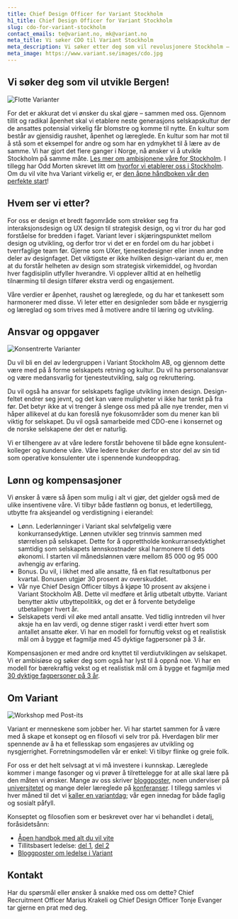 ```yaml
---
title: Chief Design Officer for Variant Stockholm
h1_title: Chief Design Officer for Variant Stockholm
slug: cdo-for-variant-stockholm
contact_emails: te@variant.no, mk@variant.no
meta_title: Vi søker CDO til Variant Stockholm
meta_description: Vi søker etter deg som vil revolusjonere Stockholm – sammen med flere og sammen med oss!
meta_image: https://www.variant.se/images/cdo.jpg
---
```


## Vi søker deg som vil utvikle Bergen!

![Flotte Varianter](/images/design-takterasse.png)

For det er akkurat det vi ønsker du skal gjøre – sammen med oss. Gjennom tillit og radikal åpenhet skal vi etablere neste generasjons selskapskultur der de ansattes potensial virkelig får blomstre og komme til nytte. En kultur som består av gjensidig raushet, åpenhet og læreglede. En kultur som har mot til å stå som et eksempel for andre og som har en ydmykhet til å lære av de samme. Vi har gjort det flere ganger i Norge, nå ønsker vi å utvikle Stockholm på samme måte. [Les mer om ambisjonene våre for Stockholm](https://www.variant.se/vyer). I tillegg har Odd Morten skrevet litt om [hvorfor vi etablerer oss i Stockholm](https://blog.variant.no/hej-stockholm-ebf1309eb32a). Om du vil vite hva Variant virkelig er, er [den åpne håndboken vår den perfekte start](https://handbook.variant.se/)!

## Hvem ser vi etter?

For oss er design et bredt fagområde som strekker seg fra interaksjonsdesign og UX design til strategisk design, og vi tror du har god forståelse for bredden i faget. Variant lever i skjæringspunktet mellom design og utvikling, og derfor tror vi det er en fordel om du har jobbet i tverrfaglige team før. Gjerne som UXer, tjenestedesigner eller innen andre deler av designfaget. Det viktigste er ikke hvilken design-variant du er, men at du forstår helheten av design som strategisk virkemiddel, og hvordan hver fagdisiplin utfyller hverandre. Vi opplever alltid at en helhetlig tilnærming til design tilfører ekstra verdi og engasjement.

Våre verdier er åpenhet, raushet og læreglede, og du har et tankesett som harmonerer med disse. Vi leter etter en designleder som både er nysgjerrig og læreglad og som trives med å motivere andre til læring og utvikling.

## Ansvar og oppgaver

<div class="left blob1"><img alt="Konsentrerte Varianter" src="/images/design-konsentrert.png"/></div>

Du vil bli en del av ledergruppen i Variant Stockholm AB, og gjennom dette være med på å forme selskapets retning og kultur. Du vil ha personalansvar og være medansvarlig for tjenesteutvikling, salg og rekruttering.

Du vil også ha ansvar for selskapets faglige utvikling innen design. Design-feltet endrer seg jevnt, og det kan være muligheter vi ikke har tenkt på fra før. Det betyr ikke at vi trenger å slenge oss med på alle nye trender, men vi håper allikevel at du kan foreslå nye fokusområder som du mener kan bli viktig for selskapet. Du vil også samarbeide med CDO-ene i konsernet og de norske selskapene der det er naturlig.

Vi er tilhengere av at våre ledere forstår behovene til både egne konsulent-kolleger og kundene våre. Våre ledere bruker derfor en stor del av sin tid som operative konsulenter ute i spennende kundeoppdrag.

## Lønn og kompensasjoner

Vi ønsker å være så åpen som mulig i alt vi gjør, det gjelder også med de ulike insentivene våre. Vi tilbyr både fastlønn og bonus, et ledertillegg, utbytte fra aksjeandel og verdistigning i eierandel:

- Lønn. Lederlønninger i Variant skal selvfølgelig være konkurransedyktige. Lønnen utvikler seg trinnvis sammen med størrelsen på selskapet. Dette for å opprettholde konkurransedyktighet samtidig som selskapets lønnskostnader skal harmonere til dets økonomi. I starten vil månedslønnen være mellom 85&nbsp;000 og 95&nbsp;000 avhengig av erfaring.
- Bonus. Du vil, i likhet med alle ansatte, få en flat resultatbonus per kvartal. Bonusen utgjør 30 prosent av overskuddet.
- Vår nye Chief Design Officer tilbys å kjøpe 10 prosent av aksjene i Variant Stockholm AB. Dette vil medføre et årlig utbetalt utbytte. Variant benytter aktiv utbyttepolitikk, og det er å forvente betydelige utbetalinger hvert år.
- Selskapets verdi vil øke med antall ansatte. Ved tidlig inntreden vil hver aksje ha en lav verdi, og denne stiger raskt i verdi etter hvert som antallet ansatte øker. Vi har en modell for fornuftig vekst og et realistisk mål om å bygge et fagmiljø med 45 dyktige fagpersoner på 3 år.

Kompensasjonen er med andre ord knyttet til verdiutviklingen av selskapet. Vi er ambisiøse og søker deg som også har lyst til å oppnå noe. Vi har en modell for bærekraftig vekst og et realistisk mål om å bygge et fagmiljø med [30 dyktige fagpersoner på 3 år](/verdiutvikling).

## Om Variant

![Workshop med Post-its](/images/design-workshop.png)

Variant er menneskene som jobber her. Vi har startet sammen for å være med å skape et konsept og en filosofi vi selv tror på. Hverdagen blir mer spennende av å ha et fellesskap som engasjeres av utvikling og nysgjerrighet. Forretningsmodellen vår er enkel: Vi tilbyr flinke og greie folk.

For oss er det helt selvsagt at vi må investere i kunnskap. Læreglede kommer i mange fasonger og vi prøver å tilrettelegge for at alle skal lære på den måten vi ønsker. Mange av oss skriver [bloggposter](https://blog.variant.no/tagged/design), noen underviser på [universitetet](https://www.ntnu.edu/studies/courses/PD6014#tab=omEmnet) og mange deler læreglede på [konferanser](https://sthlm-2022.xconf.co/workshop#tonje-evanger-ellen-wagnild-antonsen). I tillegg samles vi hver måned til det vi [kaller en variantdag](https://blog.variant.no/tagged/variantdag); vår egen innedag for både faglig og sosialt påfyll.

Konseptet og filosofien som er beskrevet over har vi behandlet i detalj, foråsidetsånn:

- [Åpen handbok med alt du vil vite](https://handbook.variant.se/)
- Tillitsbasert ledelse: [del 1](https://medium.com/variant-as/tillitsbasert-ledelse-del-1-hva-og-hvorfor-86f6aa485cf9), [del 2](https://medium.com/variant-as/tillitsbasert-ledelse-del-2-sette-retning-449452fcc6a6)
- [Bloggposter om ledelse i Variant](https://blog.variant.no/tagged/ledelse)

## Kontakt

Har du spørsmål eller ønsker å snakke med oss om dette? Chief Recruitment Officer Marius Krakeli og Chief Design Officer Tonje Evanger tar gjerne en prat med deg.
